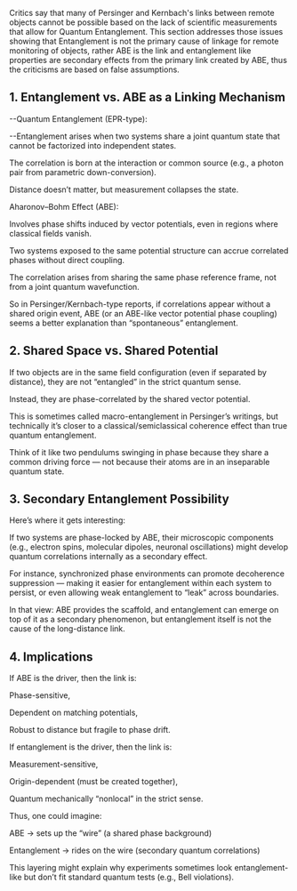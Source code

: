 Critics say that many of Persinger and Kernbach's links between remote objects cannot be possible based on the lack of scientific measurements that allow for Quantum Entanglement.  This section addresses
those issues showing that Entanglement is not the primary cause of linkage for remote monitoring of objects, rather ABE is the link and entanglement like properties are secondary
effects from the primary link created by ABE, thus the criticisms are based on false assumptions. 

## 1. Entanglement vs. ABE as a Linking Mechanism

--Quantum Entanglement (EPR-type):

--Entanglement arises when two systems share a joint quantum state that cannot be factorized into independent states.

The correlation is born at the interaction or common source (e.g., a photon pair from parametric down-conversion).

Distance doesn’t matter, but measurement collapses the state.

Aharonov–Bohm Effect (ABE):

Involves phase shifts induced by vector potentials, even in regions where classical fields vanish.

Two systems exposed to the same potential structure can accrue correlated phases without direct coupling.

The correlation arises from sharing the same phase reference frame, not from a joint quantum wavefunction.

So in Persinger/Kernbach-type reports, if correlations appear without a shared origin event, ABE (or an ABE-like vector potential phase coupling) seems a better explanation than “spontaneous” entanglement.

## 2. Shared Space vs. Shared Potential

If two objects are in the same field configuration (even if separated by distance), they are not “entangled” in the strict quantum sense.

Instead, they are phase-correlated by the shared vector potential.

This is sometimes called macro-entanglement in Persinger’s writings, but technically it’s closer to a classical/semiclassical coherence effect than true quantum entanglement.

Think of it like two pendulums swinging in phase because they share a common driving force — not because their atoms are in an inseparable quantum state.

## 3. Secondary Entanglement Possibility

Here’s where it gets interesting:

If two systems are phase-locked by ABE, their microscopic components (e.g., electron spins, molecular dipoles, neuronal oscillations) might develop quantum correlations internally as a secondary effect.

For instance, synchronized phase environments can promote decoherence suppression — making it easier for entanglement within each system to persist, or even allowing weak entanglement to “leak” across boundaries.

In that view: ABE provides the scaffold, and entanglement can emerge on top of it as a secondary phenomenon, but entanglement itself is not the cause of the long-distance link.

## 4. Implications

If ABE is the driver, then the link is:

Phase-sensitive,

Dependent on matching potentials,

Robust to distance but fragile to phase drift.

If entanglement is the driver, then the link is:

Measurement-sensitive,

Origin-dependent (must be created together),

Quantum mechanically “nonlocal” in the strict sense.

Thus, one could imagine:

ABE → sets up the “wire” (a shared phase background)

Entanglement → rides on the wire (secondary quantum correlations)

This layering might explain why experiments sometimes look entanglement-like but don’t fit standard quantum tests (e.g., Bell violations).
